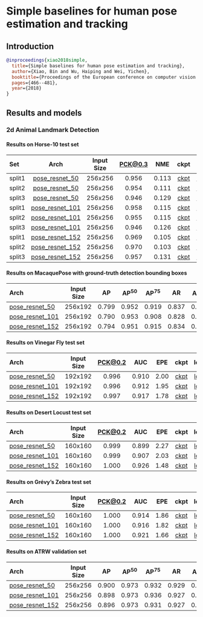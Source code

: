 # Simple baselines for human pose estimation and tracking

## Introduction

<!-- [ALGORITHM] -->

```bibtex
@inproceedings{xiao2018simple,
  title={Simple baselines for human pose estimation and tracking},
  author={Xiao, Bin and Wu, Haiping and Wei, Yichen},
  booktitle={Proceedings of the European conference on computer vision (ECCV)},
  pages={466--481},
  year={2018}
}
```

## Results and models

### 2d Animal Landmark Detection

#### Results on Horse-10 test set

| Set    |                                        Arch                                        | Input Size | PCK@0.3 |  NME  |                                                      ckpt                                                       |                                                    log                                                     |
| :----- | :--------------------------------------------------------------------------------: | :--------: | :-----: | :---: | :-------------------------------------------------------------------------------------------------------------: | :--------------------------------------------------------------------------------------------------------: |
| split1 |  [pose_resnet_50](/configs/animal/resnet/horse10/res50_horse10_256x256-split1.py)  |  256x256   |  0.956  | 0.113 | [ckpt](https://download.openmmlab.com/mmpose/animal/resnet/res50_horse10_256x256_split1-3a3dc37e_20210405.pth)  | [log](https://download.openmmlab.com/mmpose/animal/resnet/res50_horse10_256x256_split1_20210405.log.json)  |
| split2 |  [pose_resnet_50](/configs/animal/resnet/horse10/res50_horse10_256x256-split2.py)  |  256x256   |  0.954  | 0.111 | [ckpt](https://download.openmmlab.com/mmpose/animal/resnet/res50_horse10_256x256_split2-65e2a508_20210405.pth)  | [log](https://download.openmmlab.com/mmpose/animal/resnet/res50_horse10_256x256_split2_20210405.log.json)  |
| split3 |  [pose_resnet_50](/configs/animal/resnet/horse10/res50_horse10_256x256-split3.py)  |  256x256   |  0.946  | 0.129 | [ckpt](https://download.openmmlab.com/mmpose/animal/resnet/res50_horse10_256x256_split3-9637d4eb_20210405.pth)  | [log](https://download.openmmlab.com/mmpose/animal/resnet/res50_horse10_256x256_split3_20210405.log.json)  |
| split1 | [pose_resnet_101](/configs/animal/resnet/horse10/res101_horse10_256x256-split1.py) |  256x256   |  0.958  | 0.115 | [ckpt](https://download.openmmlab.com/mmpose/animal/resnet/res101_horse10_256x256_split1-1b7c259c_20210405.pth) | [log](https://download.openmmlab.com/mmpose/animal/resnet/res101_horse10_256x256_split1_20210405.log.json) |
| split2 | [pose_resnet_101](/configs/animal/resnet/horse10/res101_horse10_256x256-split2.py) |  256x256   |  0.955  | 0.115 | [ckpt](https://download.openmmlab.com/mmpose/animal/resnet/res101_horse10_256x256_split2-30e2fa87_20210405.pth) | [log](https://download.openmmlab.com/mmpose/animal/resnet/res101_horse10_256x256_split2_20210405.log.json) |
| split3 | [pose_resnet_101](/configs/animal/resnet/horse10/res101_horse10_256x256-split3.py) |  256x256   |  0.946  | 0.126 | [ckpt](https://download.openmmlab.com/mmpose/animal/resnet/res101_horse10_256x256_split3-2eea5bb1_20210405.pth) | [log](https://download.openmmlab.com/mmpose/animal/resnet/res101_horse10_256x256_split3_20210405.log.json) |
| split1 | [pose_resnet_152](/configs/animal/resnet/horse10/res152_horse10_256x256-split1.py) |  256x256   |  0.969  | 0.105 | [ckpt](https://download.openmmlab.com/mmpose/animal/resnet/res152_horse10_256x256_split1-7e81fe2d_20210405.pth) | [log](https://download.openmmlab.com/mmpose/animal/resnet/res152_horse10_256x256_split1_20210405.log.json) |
| split2 | [pose_resnet_152](/configs/animal/resnet/horse10/res152_horse10_256x256-split2.py) |  256x256   |  0.970  | 0.103 | [ckpt](https://download.openmmlab.com/mmpose/animal/resnet/res152_horse10_256x256_split2-3b3404a3_20210405.pth) | [log](https://download.openmmlab.com/mmpose/animal/resnet/res152_horse10_256x256_split2_20210405.log.json) |
| split3 | [pose_resnet_152](/configs/animal/resnet/horse10/res152_horse10_256x256-split3.py) |  256x256   |  0.957  | 0.131 | [ckpt](https://download.openmmlab.com/mmpose/animal/resnet/res152_horse10_256x256_split3-c957dac5_20210405.pth) | [log](https://download.openmmlab.com/mmpose/animal/resnet/res152_horse10_256x256_split3_20210405.log.json) |

#### Results on MacaquePose with ground-truth detection bounding boxes

| Arch                                                                        | Input Size |  AP   | AP<sup>50</sup> | AP<sup>75</sup> |  AR   | AR<sup>50</sup> |                                                   ckpt                                                   |                                                 log                                                 |
| :-------------------------------------------------------------------------- | :--------: | :---: | :-------------: | :-------------: | :---: | :-------------: | :------------------------------------------------------------------------------------------------------: | :-------------------------------------------------------------------------------------------------: |
| [pose_resnet_50](/configs/animal/resnet/macaque/res50_macaque_256x192.py)   |  256x192   | 0.799 |      0.952      |      0.919      | 0.837 |      0.964      | [ckpt](https://download.openmmlab.com/mmpose/animal/resnet/res50_macaque_256x192-98f1dd3a_20210407.pth)  | [log](https://download.openmmlab.com/mmpose/animal/resnet/res50_macaque_256x192_20210407.log.json)  |
| [pose_resnet_101](/configs/animal/resnet/macaque/res101_macaque_256x192.py) |  256x192   | 0.790 |      0.953      |      0.908      | 0.828 |      0.967      | [ckpt](https://download.openmmlab.com/mmpose/animal/resnet/res101_macaque_256x192-e3b9c6bb_20210407.pth) | [log](https://download.openmmlab.com/mmpose/animal/resnet/res101_macaque_256x192_20210407.log.json) |
| [pose_resnet_152](/configs/animal/resnet/macaque/res152_macaque_256x192.py) |  256x192   | 0.794 |      0.951      |      0.915      | 0.834 |      0.968      | [ckpt](https://download.openmmlab.com/mmpose/animal/resnet/res152_macaque_256x192-c42abc02_20210407.pth) | [log](https://download.openmmlab.com/mmpose/animal/resnet/res152_macaque_256x192_20210407.log.json) |

#### Results on Vinegar Fly test set

| Arch                                                                | Input Size | PCK@0.2 |  AUC  |  EPE  |                                                 ckpt                                                 |                                               log                                               |
| :------------------------------------------------------------------ | :--------: | :-----: | :---: | :---: | :--------------------------------------------------------------------------------------------------: | :---------------------------------------------------------------------------------------------: |
| [pose_resnet_50](/configs/animal/resnet/fly/res50_fly_192x192.py)   |  192x192   |  0.996  | 0.910 | 2.00  | [ckpt](https://download.openmmlab.com/mmpose/animal/resnet/res50_fly_192x192-5d0ee2d9_20210407.pth)  | [log](https://download.openmmlab.com/mmpose/animal/resnet/res50_fly_192x192_20210407.log.json)  |
| [pose_resnet_101](/configs/animal/resnet/fly/res101_fly_192x192.py) |  192x192   |  0.996  | 0.912 | 1.95  | [ckpt](https://download.openmmlab.com/mmpose/animal/resnet/res101_fly_192x192-41a7a6cc_20210407.pth) | [log](https://download.openmmlab.com/mmpose/animal/resnet/res101_fly_192x192_20210407.log.json) |
| [pose_resnet_152](/configs/animal/resnet/fly/res152_fly_192x192.py) |  192x192   |  0.997  | 0.917 | 1.78  | [ckpt](https://download.openmmlab.com/mmpose/animal/resnet/res152_fly_192x192-fcafbd5a_20210407.pth) | [log](https://download.openmmlab.com/mmpose/animal/resnet/res152_fly_192x192_20210407.log.json) |

#### Results on Desert Locust test set

| Arch                                                                      | Input Size | PCK@0.2 |  AUC  |  EPE  |                                                  ckpt                                                   |                                                log                                                 |
| :------------------------------------------------------------------------ | :--------: | :-----: | :---: | :---: | :-----------------------------------------------------------------------------------------------------: | :------------------------------------------------------------------------------------------------: |
| [pose_resnet_50](/configs/animal/resnet/locust/res50_locust_160x160.py)   |  160x160   |  0.999  | 0.899 | 2.27  | [ckpt](https://download.openmmlab.com/mmpose/animal/resnet/res50_locust_160x160-9efca22b_20210407.pth)  | [log](https://download.openmmlab.com/mmpose/animal/resnet/res50_locust_160x160_20210407.log.json)  |
| [pose_resnet_101](/configs/animal/resnet/locust/res101_locust_160x160.py) |  160x160   |  0.999  | 0.907 | 2.03  | [ckpt](https://download.openmmlab.com/mmpose/animal/resnet/res101_locust_160x160-d77986b3_20210407.pth) | [log](https://download.openmmlab.com/mmpose/animal/resnet/res101_locust_160x160_20210407.log.json) |
| [pose_resnet_152](/configs/animal/resnet/locust/res152_locust_160x160.py) |  160x160   |  1.000  | 0.926 | 1.48  | [ckpt](https://download.openmmlab.com/mmpose/animal/resnet/res152_locust_160x160-4ea9b372_20210407.pth) | [log](https://download.openmmlab.com/mmpose/animal/resnet/res152_locust_160x160_20210407.log.json) |

#### Results on Grévy’s Zebra test set

| Arch                                                                    | Input Size | PCK@0.2 |  AUC  |  EPE  |                                                  ckpt                                                  |                                                log                                                |
| :---------------------------------------------------------------------- | :--------: | :-----: | :---: | :---: | :----------------------------------------------------------------------------------------------------: | :-----------------------------------------------------------------------------------------------: |
| [pose_resnet_50](/configs/animal/resnet/zebra/res50_zebra_160x160.py)   |  160x160   |  1.000  | 0.914 | 1.86  | [ckpt](https://download.openmmlab.com/mmpose/animal/resnet/res50_zebra_160x160-5a104833_20210407.pth)  | [log](https://download.openmmlab.com/mmpose/animal/resnet/res50_zebra_160x160_20210407.log.json)  |
| [pose_resnet_101](/configs/animal/resnet/zebra/res101_zebra_160x160.py) |  160x160   |  1.000  | 0.916 | 1.82  | [ckpt](https://download.openmmlab.com/mmpose/animal/resnet/res101_zebra_160x160-e8cb2010_20210407.pth) | [log](https://download.openmmlab.com/mmpose/animal/resnet/res101_zebra_160x160_20210407.log.json) |
| [pose_resnet_152](/configs/animal/resnet/zebra/res152_zebra_160x160.py) |  160x160   |  1.000  | 0.921 | 1.66  | [ckpt](https://download.openmmlab.com/mmpose/animal/resnet/res152_zebra_160x160-05de71dd_20210407.pth) | [log](https://download.openmmlab.com/mmpose/animal/resnet/res152_zebra_160x160_20210407.log.json) |

#### Results on ATRW validation set

| Arch                                                                  | Input Size |  AP   | AP<sup>50</sup> | AP<sup>75</sup> |  AR   | AR<sup>50</sup> |                                                 ckpt                                                  |                                               log                                                |
| :-------------------------------------------------------------------- | :--------: | :---: | :-------------: | :-------------: | :---: | :-------------: | :---------------------------------------------------------------------------------------------------: | :----------------------------------------------------------------------------------------------: |
| [pose_resnet_50](/configs/animal/resnet/atrw/res50_atrw_256x256.py)   |  256x256   | 0.900 |      0.973      |      0.932      | 0.929 |      0.985      | [ckpt](https://download.openmmlab.com/mmpose/animal/resnet/res50_atrw_256x256-546c4594_20210414.pth)  | [log](https://download.openmmlab.com/mmpose/animal/resnet/res50_atrw_256x256_20210414.log.json)  |
| [pose_resnet_101](/configs/animal/resnet/atrw/res101_atrw_256x256.py) |  256x256   | 0.898 |      0.973      |      0.936      | 0.927 |      0.985      | [ckpt](https://download.openmmlab.com/mmpose/animal/resnet/res101_atrw_256x256-da93f371_20210414.pth) | [log](https://download.openmmlab.com/mmpose/animal/resnet/res101_atrw_256x256_20210414.log.json) |
| [pose_resnet_152](/configs/animal/resnet/atrw/res152_atrw_256x256.py) |  256x256   | 0.896 |      0.973      |      0.931      | 0.927 |      0.985      | [ckpt](https://download.openmmlab.com/mmpose/animal/resnet/res152_atrw_256x256-2bb8e162_20210414.pth) | [log](https://download.openmmlab.com/mmpose/animal/resnet/res152_atrw_256x256_20210414.log.json) |
